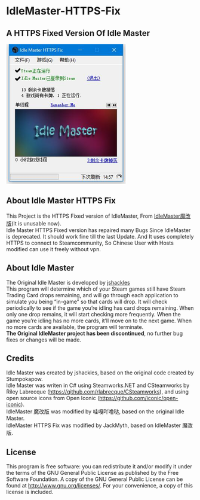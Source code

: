 # IdleMaster-HTTPS-Fix
## A HTTPS Fixed Version Of Idle Master  
![](Preview/Preview.jpg)

## About Idle Master HTTPS Fix  
This Project is the HTTPS Fixed version of IdleMaster, From [IdleMaster魔改版](https://github.com/wagayaluda/idle)(It is unusable now).  
Idle Master HTTPS Fixed version has repaired many Bugs Since IdleMaster is deprecated. It should work fine till the last Update.
And It uses completely HTTPS to connect to Steamcommunity, So Chinese User with Hosts modified can use it freely without vpn.

## About Idle Master  
The Original Idle Master is developed by [jshackles](https://github.com/jshackles/idle_master)  
This program will determine which of your Steam games still have Steam Trading Card drops remaining,
and will go through each application to simulate you being “in-game” so that cards will drop. 
It will check periodically to see if the game you’re idling has card drops remaining. 
When only one drop remains, it will start checking more frequently. 
When the game you’re idling has no more cards, it’ll move on to the next game. 
When no more cards are available, the program will terminate.  
**The Original IdleMaster project has been discontinued**, no further bug fixes or changes will be made.

## Credits  
Idle Master was created by jshackles, based on the original code created by Stumpokapow.  
Idle Master was writen in C# using Steamworks.NET and CSteamworks by Riley Labrecque (https://github.com/rlabrecque/CSteamworks), and using open source icons from Open Iconic (https://github.com/iconic/open-iconic).  
IdleMaster 魔改版 was modified by 哇嘎吖噜哒, based on the original Idle Master.  
IdleMaster HTTPS Fix was modified by JackMyth, based on IdleMaster 魔改版.

License
-------

This program is free software: you can redistribute it and/or modify it under the terms of the GNU General Public License as published by the Free Software Foundation.  A copy of the GNU General Public License can be found at http://www.gnu.org/licenses/.  For your convenience, a copy of this license is included.
